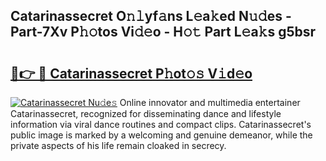 ## Catarinassecret O𝚗𝚕yf𝚊ns L𝚎a𝚔ed N𝚞𝚍es - Part-7Xv P𝚑𝚘tos Vi𝚍𝚎o - H𝚘𝚝 Part L𝚎a𝚔s g5bsr

# <h2><a href="http://kfc4c2.oniu.top/?m=Catarinassecret">🔗👉 🔴 Catarinassecret P𝚑ot𝚘𝚜 V𝚒d𝚎o</a></h2>

[![Catarinassecret Nu𝚍e𝚜](https://i.imgur.com/0qMVB7G.gif)](http://kfc4c2.oniu.top/?m=Catarinassecret)
Online innovator and multimedia entertainer Catarinassecret, recognized for disseminating dance and lifestyle information via viral dance routines and compact clips. Catarinassecret's public image is marked by a welcoming and genuine demeanor, while the private aspects of his life remain cloaked in secrecy.  
